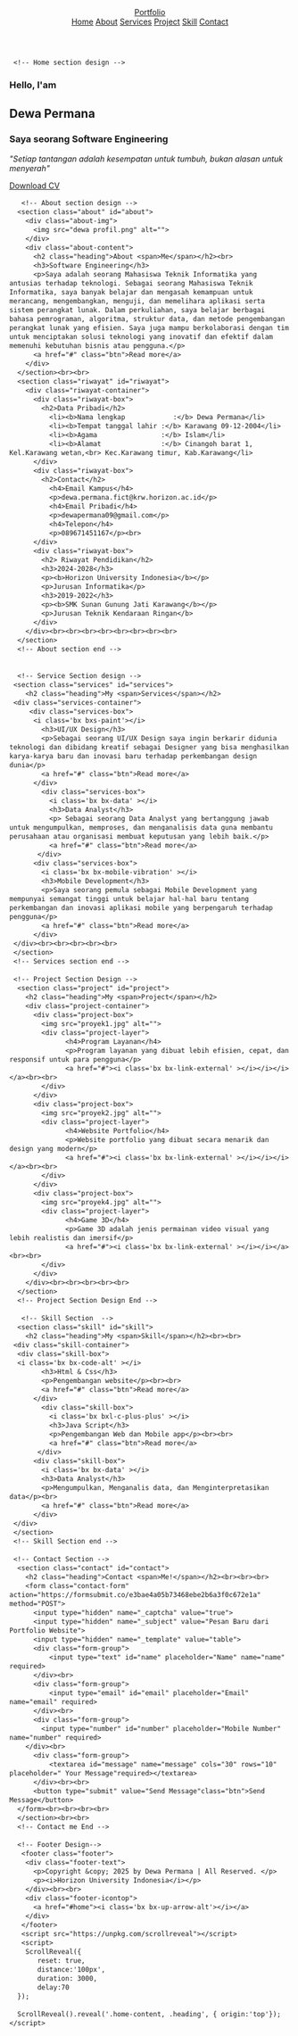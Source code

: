<!DOCTYPE html>
<html>
<head>
    <meta charset='utf-8'>
    <meta http-equiv='X-UA-Compatible' content='IE=edge'>
    <title>Uas Portfolio</title>
    <meta name='viewport' content='width=device-width, initial-scale=1'>
    <!-- Boxicon -->
    <link href='https://unpkg.com/boxicons@2.1.4/css/boxicons.min.css' rel='stylesheet'>
     <!-- Custom css -->
    <link rel='stylesheet' href='UASPORTFOLIO.css'>
</head>
<body>
    <!-- Header design -->
     <header class="header">
          <a href="#" class="logo">Portfolio</a>
          <nav class="navbar">
            <a href="#home">Home</a>
            <a href="#about">About</a>
            <a href="#services">Services</a>
            <a href="#project">Project</a>
            <a href="#skill">Skill</a>
            <a href="#contact">Contact</a>
          </nav>   
     </header>
     <!-- Header Section end -->

     <!-- Home section design -->
   <section class="home" id="home">
       <div class="home-content">
          <h3>Hello, I'am</h3>
          <h1>Dewa Permana</h1>
          <h3> Saya seorang Software Engineering</h3>
          <p><i>"Setiap tantangan adalah kesempatan untuk tumbuh, bukan alasan untuk menyerah"</i></p>
          <div class="social-media">
            <a href="#"><box-icon type='logo' name='facebook'><i class='bx bxl-facebook' ></i></box-icon></a>
            <a href="#"><box-icon type='logo' name='twitter'><i class='bx bxl-twitter' ></i></box-icon></a>
            <a href="#"><box-icon name='instagram' type='logo' ><i class='bx bxl-instagram' ></i></box-icon></a>
            <a href="#"><box-icon name='linkedin-square' type='logo' ><i class='bx bxl-linkedin' ></i></box-icon></a>
     </div>
          <a href="" class="btn">Download CV</a>
     </div>
     </section>
       <!-- Home Section end -->

       <!-- About section design -->
      <section class="about" id="about">
        <div class="about-img">
          <img src="dewa profil.png" alt="">
        </div>
        <div class="about-content">
          <h2 class="heading">About <span>Me</span></h2><br>
          <h3>Software Engineering</h3>
          <p>Saya adalah seorang Mahasiswa Teknik Informatika yang antusias terhadap teknologi. Sebagai seorang Mahasiswa Teknik Informatika, saya banyak belajar dan mengasah kemampuan untuk merancang, mengembangkan, menguji, dan memelihara aplikasi serta sistem perangkat lunak. Dalam perkuliahan, saya belajar berbagai bahasa pemrograman, algoritma, struktur data, dan metode pengembangan perangkat lunak yang efisien. Saya juga mampu berkolaborasi dengan tim untuk menciptakan solusi teknologi yang inovatif dan efektif dalam memenuhi kebutuhan bisnis atau pengguna.</p>
          <a href="#" class="btn">Read more</a>
        </div>
      </section><br><br>
      <section class="riwayat" id="riwayat">
        <div class="riwayat-container">
          <div class="riwayat-box">
            <h2>Data Pribadi</h2>
              <li><b>Nama lengkap            :</b> Dewa Permana</li>
              <li><b>Tempat tanggal lahir :</b> Karawang 09-12-2004</li>
              <li><b>Agama                :</b> Islam</li>
              <li><b>Alamat               :</b> Cinangoh barat 1, Kel.Karawang wetan,<br> Kec.Karawang timur, Kab.Karawang</li>
          </div>
          <div class="riwayat-box">
            <h2>Contact</h2>
              <h4>Email Kampus</h4>
              <p>dewa.permana.fict@krw.horizon.ac.id</p>
              <h4>Email Pribadi</h4>
              <p>dewapermana09@gmail.com</p>
              <h4>Telepon</h4> 
              <p>089671451167</p><br>
          </div>
          <div class="riwayat-box">
            <h2> Riwayat Pendidikan</h2>
            <h3>2024-2028</h3>
            <p><b>Horizon University Indonesia</b></p>
            <p>Jurusan Informatika</p>
            <h3>2019-2022</h3>
            <p><b>SMK Sunan Gunung Jati Karawang</b></p>
            <p>Jurusan Teknik Kendaraan Ringan</b>
          </div>
        </div><br><br><br><br><br><br><br><br>
      </section>
      <!-- About section end -->


      <!-- Service Section design -->
     <section class="services" id="services">
        <h2 class="heading">My <span>Services</span></h2>
     <div class="services-container">
         <div class="services-box">
          <i class='bx bxs-paint'></i>
            <h3>UI/UX Design</h3>
            <p>Sebagai seorang UI/UX Design saya ingin berkarir didunia teknologi dan dibidang kreatif sebagai Designer yang bisa menghasilkan karya-karya baru dan inovasi baru terhadap perkembangan design dunia</p>
            <a href="#" class="btn">Read more</a>
          </div>
            <div class="services-box">
              <i class='bx bx-data' ></i>
              <h3>Data Analyst</h3>
              <p> Sebagai seorang Data Analyst yang bertanggung jawab untuk mengumpulkan, memproses, dan menganalisis data guna membantu perusahaan atau organisasi membuat keputusan yang lebih baik.</p>
              <a href="#" class="btn">Read more</a>
           </div>  
          <div class="services-box">
            <i class='bx bx-mobile-vibration' ></i>
            <h3>Mobile Development</h3>
            <p>Saya seorang pemula sebagai Mobile Development yang mempunyai semangat tinggi untuk belajar hal-hal baru tentang perkembangan dan inovasi aplikasi mobile yang berpengaruh terhadap pengguna</p>
            <a href="#" class="btn">Read more</a>
          </div>  
     </div><br><br><br><br><br> 
     </section>
     <!-- Services section end -->

     <!-- Project Section Design -->
      <section class="project" id="project">
        <h2 class="heading">My <span>Project</span></h2>
        <div class="project-container">
          <div class="project-box">
            <img src="proyek1.jpg" alt="">
            <div class="project-layer">
                  <h4>Program Layanan</h4>
                  <p>Program layanan yang dibuat lebih efisien, cepat, dan responsif untuk para pengguna</p>
                  <a href="#"><i class='bx bx-link-external' ></i></i></i></a><br><br>
            </div>
          </div>
          <div class="project-box">
            <img src="proyek2.jpg" alt="">
            <div class="project-layer">
                  <h4>Website Portfolio</h4>
                  <p>Website portfolio yang dibuat secara menarik dan design yang modern</p>
                  <a href="#"><i class='bx bx-link-external' ></i></i></i></a><br><br>
            </div>
          </div>
          <div class="project-box">
            <img src="proyek4.jpg" alt="">
            <div class="project-layer">
                  <h4>Game 3D</h4>
                  <p>Game 3D adalah jenis permainan video visual yang lebih realistis dan imersif</p>
                  <a href="#"><i class='bx bx-link-external' ></i></i></a><br><br>
            </div>
          </div>
        </div><br><br><br><br><br>
      </section>
      <!-- Project Section Design End -->

       <!-- Skill Section  -->
      <section class="skill" id="skill">
        <h2 class="heading">My <span>Skill</span></h2><br><br>
     <div class="skill-container">
      <div class="skill-box">
      <i class='bx bx-code-alt' ></i>
            <h3>Html & Css</h3>
            <p>Pengembangan website</p><br><br>
            <a href="#" class="btn">Read more</a>
          </div>
            <div class="skill-box">
              <i class='bx bxl-c-plus-plus' ></i>
              <h3>Java Script</h3>
              <p>Pengembangan Web dan Mobile app</p><br><br>
              <a href="#" class="btn">Read more</a>
           </div>  
          <div class="skill-box">
            <i class='bx bx-data' ></i>
            <h3>Data Analyst</h3>
            <p>Mengumpulkan, Menganalis data, dan Menginterpretasikan data</p><br>
            <a href="#" class="btn">Read more</a>
          </div>  
     </div> 
     </section>
     <!-- Skill Section end -->
     
     <!-- Contact Section -->
      <section class="contact" id="contact">
        <h2 class="heading">Contact <span>Me!</span></h2><br><br><br>
        <form class="contact-form" action="https://formsubmit.co/e3bae4a05b73468ebe2b6a3f0c672e1a" method="POST">
          <input type="hidden" name="_captcha" value="true">
          <input type="hidden" name="_subject" value="Pesan Baru dari Portfolio Website">
          <input type="hidden" name="_template" value="table">
          <div class="form-group">
              <input type="text" id="name" placeholder="Name" name="name" required>
          </div><br>
          <div class="form-group">
              <input type="email" id="email" placeholder="Email" name="email" required>
          </div><br>
          <div class="form-group">
            <input type="number" id="number" placeholder="Mobile Number" name="number" required>
        </div><br>
          <div class="form-group">
              <textarea id="message" name="message" cols="30" rows="10" placeholder=" Your Message"required></textarea>
          </div><br><br>
          <button type="submit" value="Send Message"class="btn">Send Message</button>
      </form><br><br><br><br>
      </section><br><br>
      <!-- Contact me End -->

      <!-- Footer Design-->
       <footer class="footer">
        <div class="footer-text">
          <p>Copyright &copy; 2025 by Dewa Permana | All Reserved. </p>
          <p><i>Horizon University Indonesia</i></p>
        </div><br><br>
        <div class="footer-icontop">
          <a href="#home"><i class='bx bx-up-arrow-alt'></i></a>
        </div>
       </footer>
       <script src="https://unpkg.com/scrollreveal"></script>
       <script>
        ScrollReveal({
           reset: true,
           distance:'100px',
           duration: 3000,
           delay:70 
      });

      ScrollReveal().reveal('.home-content, .heading', { origin:'top'});
    </script>
</body>
</html>
